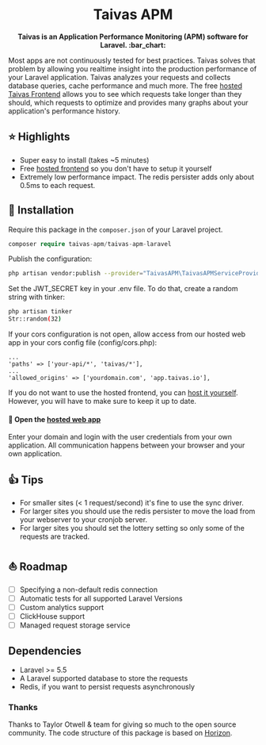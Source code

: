 <h1 align="center">
  Taivas APM
</h1>

<p align="center">
  <strong>Taivas is an Application Performance Monitoring (APM) software for Laravel. :bar_chart:</strong>
</p>

Most apps are not continuously tested for best practices. Taivas solves that problem by allowing you realtime insight into the production performance
of your Laravel application. Taivas analyzes your requests and collects database queries, cache performance and much more. The free [hosted Taivas 
Frontend](https://app.taivas.io) allows you to see which requests take longer than they should,
which requests to optimize and provides many graphs about your application's performance history.

## :star: Highlights
 - Super easy to install (takes ~5 minutes)
 - Free [hosted frontend](https://app.taivas.io) so you don't have to setup it yourself
 - Extremely low performance impact. The redis persister adds only about 0.5ms to each request.


## :rocket: Installation
Require this package in the `composer.json` of your Laravel project.

```php
composer require taivas-apm/taivas-apm-laravel
```

Publish the configuration:

```bash
php artisan vendor:publish --provider="TaivasAPM\TaivasAPMServiceProvider"
```

Set the JWT_SECRET key in your .env file. To do that, create a random string with tinker:

```bash
php artisan tinker
Str::random(32)
```

If your cors configuration is not open, allow access from our hosted web app in your cors config file (config/cors.php):

```
...
'paths' => ['your-api/*', 'taivas/*'],
...
'allowed_origins' => ['yourdomain.com', 'app.taivas.io'],
```

If you do not want to use the hosted frontend, you can [host it yourself](https://github.com/Taivas-APM/taivas-apm-app). However, you will have to make sure to keep it up to date.


#### :rocket: Open the [hosted web app](https://app.taivas.io)
Enter your domain and login with the user credentials from your own application. All communication happens between your browser and your own application.

## :thumbsup: Tips
 - For smaller sites (< 1 request/second) it's fine to use the sync driver.
 - For larger sites you should use the redis persister to move the load from your webserver to your cronjob server.
 - For larger sites you should set the lottery setting so only some of the requests are tracked.

## :sailboat: Roadmap
 * [ ] Specifying a non-default redis connection
 * [ ] Automatic tests for all supported Laravel Versions
 * [ ] Custom analytics support
 * [ ] ClickHouse support
 * [ ] Managed request storage service

## Dependencies
 - Laravel >= 5.5
 - A Laravel supported database to store the requests
 - Redis, if you want to persist requests asynchronously
 

### Thanks
Thanks to Taylor Otwell & team for giving so much to the open source community. The code structure of this package is based on [Horizon](https://github.com/laravel/horizon).
